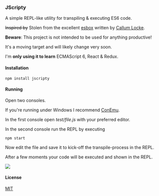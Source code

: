 ### JScripty

A simple REPL-like utility for transpiling & executing ES6 code.

<del>Inspired by</del> Stolen from the excellent [esbox](https://github.com/callumlocke/esbox)
written by [Callum Locke](https://twitter.com/callumlocke).

**Beware**: This project is not intended to be used for anything productive!

It's a moving target and will likely change very soon.

I'm __only using it to learn__ ECMAScript 6, React & Redux.

#### Installation

```
npm install jscripty
```

#### Running

Open two consoles.

If you're running under Windows I recommend [ConEmu](https://conemu.github.io/).

In the first console open *test/file.js* with your preferred editor.

In the second console run the REPL by executing

```
npm start
```

Now edit the file and save it to kick-off the transpile-process in the REPL.

After a few moments your code will be executed and shown in the REPL.

<img src="http://fs5.directupload.net/images/160322/sied76ni.png"/>

#### License

[MIT](https://github.com/brakmic/JScripty/blob/master/LICENSE)
